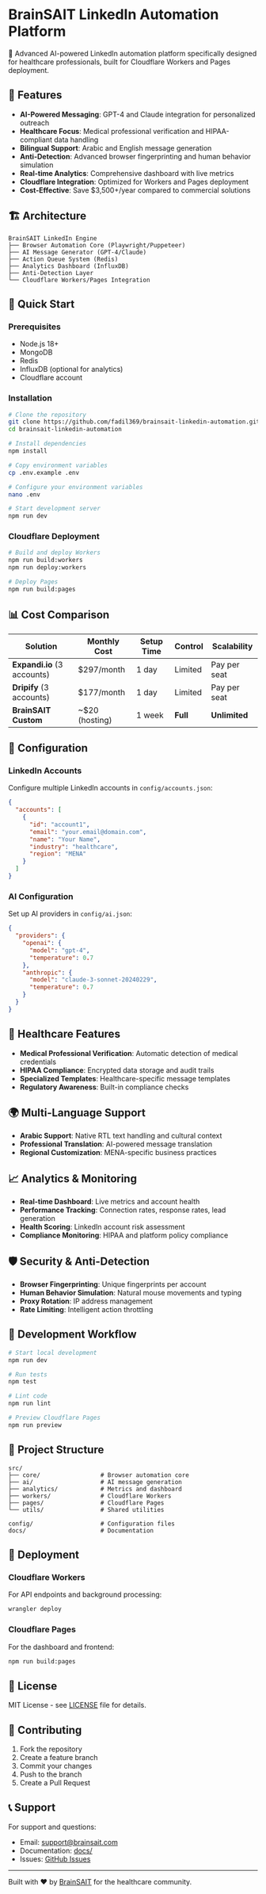 # BrainSAIT LinkedIn Automation Platform

🚀 Advanced AI-powered LinkedIn automation platform specifically designed for healthcare professionals, built for Cloudflare Workers and Pages deployment.

## 🌟 Features

- **AI-Powered Messaging**: GPT-4 and Claude integration for personalized outreach
- **Healthcare Focus**: Medical professional verification and HIPAA-compliant data handling
- **Bilingual Support**: Arabic and English message generation
- **Anti-Detection**: Advanced browser fingerprinting and human behavior simulation
- **Real-time Analytics**: Comprehensive dashboard with live metrics
- **Cloudflare Integration**: Optimized for Workers and Pages deployment
- **Cost-Effective**: Save $3,500+/year compared to commercial solutions

## 🏗️ Architecture

```
BrainSAIT LinkedIn Engine
├── Browser Automation Core (Playwright/Puppeteer)
├── AI Message Generator (GPT-4/Claude)
├── Action Queue System (Redis)
├── Analytics Dashboard (InfluxDB)
├── Anti-Detection Layer
└── Cloudflare Workers/Pages Integration
```

## 🚀 Quick Start

### Prerequisites

- Node.js 18+
- MongoDB
- Redis
- InfluxDB (optional for analytics)
- Cloudflare account

### Installation

```bash
# Clone the repository
git clone https://github.com/fadil369/brainsait-linkedin-automation.git
cd brainsait-linkedin-automation

# Install dependencies
npm install

# Copy environment variables
cp .env.example .env

# Configure your environment variables
nano .env

# Start development server
npm run dev
```

### Cloudflare Deployment

```bash
# Build and deploy Workers
npm run build:workers
npm run deploy:workers

# Deploy Pages
npm run build:pages
```

## 📊 Cost Comparison

| Solution | Monthly Cost | Setup Time | Control | Scalability |
|----------|-------------|------------|---------|-------------|
| **Expandi.io** (3 accounts) | $297/month | 1 day | Limited | Pay per seat |
| **Dripify** (3 accounts) | $177/month | 1 day | Limited | Pay per seat |
| **BrainSAIT Custom** | ~$20 (hosting) | 1 week | **Full** | **Unlimited** |

## 🔧 Configuration

### LinkedIn Accounts

Configure multiple LinkedIn accounts in `config/accounts.json`:

```json
{
  "accounts": [
    {
      "id": "account1",
      "email": "your.email@domain.com",
      "name": "Your Name",
      "industry": "healthcare",
      "region": "MENA"
    }
  ]
}
```

### AI Configuration

Set up AI providers in `config/ai.json`:

```json
{
  "providers": {
    "openai": {
      "model": "gpt-4",
      "temperature": 0.7
    },
    "anthropic": {
      "model": "claude-3-sonnet-20240229",
      "temperature": 0.7
    }
  }
}
```

## 🏥 Healthcare Features

- **Medical Professional Verification**: Automatic detection of medical credentials
- **HIPAA Compliance**: Encrypted data storage and audit trails
- **Specialized Templates**: Healthcare-specific message templates
- **Regulatory Awareness**: Built-in compliance checks

## 🌍 Multi-Language Support

- **Arabic Support**: Native RTL text handling and cultural context
- **Professional Translation**: AI-powered message translation
- **Regional Customization**: MENA-specific business practices

## 📈 Analytics & Monitoring

- **Real-time Dashboard**: Live metrics and account health
- **Performance Tracking**: Connection rates, response rates, lead generation
- **Health Scoring**: LinkedIn account risk assessment
- **Compliance Monitoring**: HIPAA and platform policy compliance

## 🛡️ Security & Anti-Detection

- **Browser Fingerprinting**: Unique fingerprints per account
- **Human Behavior Simulation**: Natural mouse movements and typing
- **Proxy Rotation**: IP address management
- **Rate Limiting**: Intelligent action throttling

## 🔄 Development Workflow

```bash
# Start local development
npm run dev

# Run tests
npm test

# Lint code
npm run lint

# Preview Cloudflare Pages
npm run preview
```

## 📁 Project Structure

```
src/
├── core/                 # Browser automation core
├── ai/                   # AI message generation
├── analytics/            # Metrics and dashboard
├── workers/              # Cloudflare Workers
├── pages/                # Cloudflare Pages
└── utils/                # Shared utilities

config/                   # Configuration files
docs/                     # Documentation
```

## 🚀 Deployment

### Cloudflare Workers

For API endpoints and background processing:

```bash
wrangler deploy
```

### Cloudflare Pages

For the dashboard and frontend:

```bash
npm run build:pages
```

## 📝 License

MIT License - see [LICENSE](LICENSE) file for details.

## 🤝 Contributing

1. Fork the repository
2. Create a feature branch
3. Commit your changes
4. Push to the branch
5. Create a Pull Request

## 📞 Support

For support and questions:
- Email: support@brainsait.com
- Documentation: [docs/](docs/)
- Issues: [GitHub Issues](https://github.com/fadil369/brainsait-linkedin-automation/issues)

---

Built with ❤️ by [BrainSAIT](https://brainsait.com) for the healthcare community.
